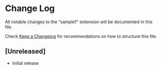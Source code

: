 # Change Log
All notable changes to the "sample1" extension will be documented in this file.

Check [Keep a Changelog](http://keepachangelog.com/) for recommendations on how to structure this file.

## [Unreleased]
- Initial release